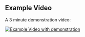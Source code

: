 

## Example Video ##
A 3 minute demonstration video:

[![Example Video with demonstration](https://img.youtube.com/vi/kKsEI3UWY5Q/0.jpg)](https://www.youtube.com/watch?v=kKsEI3UWY5Q)
